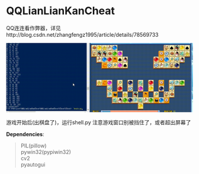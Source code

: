 # QQLianLianKanCheat
QQ连连看作弊器，详见http://blog.csdn.net/zhangfengz1995/article/details/78569733  

![demo](https://raw.githubusercontent.com/ZhangFengze/QQLianLianKanCheat/master/demo.gif "demo")


游戏开始后(出棋盘了)，运行shell.py
注意游戏窗口别被挡住了，或者超出屏幕了  
  
  
**Dependencies**:  
>PIL(pillow)  
>pywin32(pypiwin32)  
>cv2  
>pyautogui  